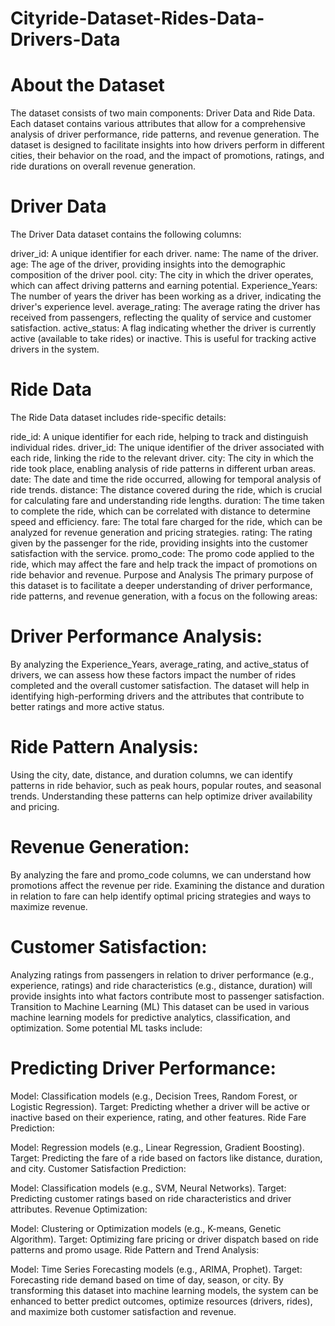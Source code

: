 # Cityride-Dataset-Rides-Data-Drivers-Data
# About the Dataset
  The dataset consists of two main components: Driver Data and Ride Data. Each dataset contains various attributes that allow for a comprehensive analysis of driver performance, ride patterns, and revenue generation. The dataset is designed to facilitate insights into how drivers perform in different cities, their behavior on the road, and the impact of promotions, ratings, and ride durations on overall revenue generation.
  
# Driver Data
The Driver Data dataset contains the following columns:

driver_id: A unique identifier for each driver.
name: The name of the driver.
age: The age of the driver, providing insights into the demographic composition of the driver pool.
city: The city in which the driver operates, which can affect driving patterns and earning potential.
Experience_Years: The number of years the driver has been working as a driver, indicating the driver's experience level.
average_rating: The average rating the driver has received from passengers, reflecting the quality of service and customer satisfaction.
active_status: A flag indicating whether the driver is currently active (available to take rides) or inactive. This is useful for tracking active drivers in the system.

# Ride Data
The Ride Data dataset includes ride-specific details:

ride_id: A unique identifier for each ride, helping to track and distinguish individual rides.
driver_id: The unique identifier of the driver associated with each ride, linking the ride to the relevant driver.
city: The city in which the ride took place, enabling analysis of ride patterns in different urban areas.
date: The date and time the ride occurred, allowing for temporal analysis of ride trends.
distance: The distance covered during the ride, which is crucial for calculating fare and understanding ride lengths.
duration: The time taken to complete the ride, which can be correlated with distance to determine speed and efficiency.
fare: The total fare charged for the ride, which can be analyzed for revenue generation and pricing strategies.
rating: The rating given by the passenger for the ride, providing insights into the customer satisfaction with the service.
promo_code: The promo code applied to the ride, which may affect the fare and help track the impact of promotions on ride behavior and revenue.
Purpose and Analysis
The primary purpose of this dataset is to facilitate a deeper understanding of driver performance, ride patterns, and revenue generation, with a focus on the following areas:

# Driver Performance Analysis:

By analyzing the Experience_Years, average_rating, and active_status of drivers, we can assess how these factors impact the number of rides completed and the overall customer satisfaction.
The dataset will help in identifying high-performing drivers and the attributes that contribute to better ratings and more active status.
# Ride Pattern Analysis:

Using the city, date, distance, and duration columns, we can identify patterns in ride behavior, such as peak hours, popular routes, and seasonal trends.
Understanding these patterns can help optimize driver availability and pricing.
# Revenue Generation:

By analyzing the fare and promo_code columns, we can understand how promotions affect the revenue per ride.
Examining the distance and duration in relation to fare can help identify optimal pricing strategies and ways to maximize revenue.
# Customer Satisfaction:

Analyzing ratings from passengers in relation to driver performance (e.g., experience, ratings) and ride characteristics (e.g., distance, duration) will provide insights into what factors contribute most to passenger satisfaction.
Transition to Machine Learning (ML)
This dataset can be used in various machine learning models for predictive analytics, classification, and optimization. Some potential ML tasks include:

# Predicting Driver Performance:

Model: Classification models (e.g., Decision Trees, Random Forest, or Logistic Regression).
Target: Predicting whether a driver will be active or inactive based on their experience, rating, and other features.
Ride Fare Prediction:

Model: Regression models (e.g., Linear Regression, Gradient Boosting).
Target: Predicting the fare of a ride based on factors like distance, duration, and city.
Customer Satisfaction Prediction:

Model: Classification models (e.g., SVM, Neural Networks).
Target: Predicting customer ratings based on ride characteristics and driver attributes.
Revenue Optimization:

Model: Clustering or Optimization models (e.g., K-means, Genetic Algorithm).
Target: Optimizing fare pricing or driver dispatch based on ride patterns and promo usage.
Ride Pattern and Trend Analysis:

Model: Time Series Forecasting models (e.g., ARIMA, Prophet).
Target: Forecasting ride demand based on time of day, season, or city.
By transforming this dataset into machine learning models, the system can be enhanced to better predict outcomes, optimize resources (drivers, rides), and maximize both customer satisfaction and revenue.
